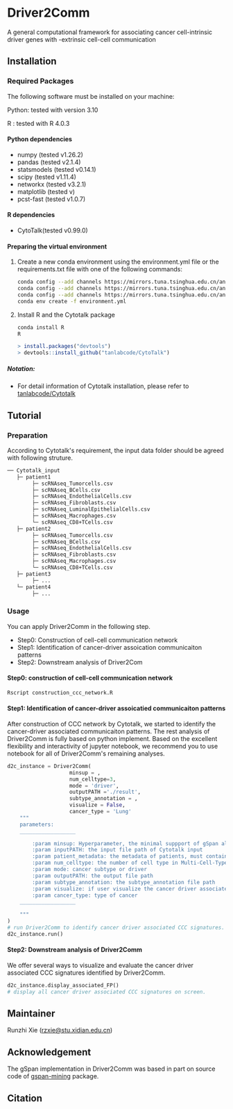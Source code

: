 # Driver2Comm

A general computational framework for associating cancer cell-intrinsic driver genes with -extrinsic cell-cell communication

## Installation

### Required Packages

The following software must be installed on your machine:

Python: tested with version 3.10

R :  tested with R 4.0.3

#### Python dependencies

* numpy (tested v1.26.2)
* pandas (tested v2.1.4)
* statsmodels (tested v0.14.1)
* scipy (tested v1.11.4)
* networkx (tested v3.2.1)
* matplotlib (tested v)
* pcst-fast (tested v1.0.7)

#### R dependencies

* CytoTalk(tested v0.99.0)

 #### Preparing the virtual environment

1. Create a new conda environment using the environment.yml file or the requirements.txt file with one of the following commands:

   ```bash
   conda config --add channels https://mirrors.tuna.tsinghua.edu.cn/anaconda/pkgs/free
   conda config --add channels https://mirrors.tuna.tsinghua.edu.cn/anaconda/cloud/conda-forge
   conda config --add channels https://mirrors.tuna.tsinghua.edu.cn/anaconda/cloud/bioconda
   conda env create -f environment.yml
   
   ```
   
2. Install R and the Cytotalk package

   ``` bash
   conda install R
   R
   ```

   ```r
   > install.packages("devtools")
   > devtools::install_github("tanlabcode/CytoTalk")
   ```

##### Notation:

* For detail information of Cytotalk installation, please refer to [tanlabcode/Cytotalk](https://github.com/tanlabcode/CytoTalk)  

## Tutorial

### Preparation

According to Cytotalk's requirement, the input data folder should be agreed with following struture.

```txt
── Cytotalk_input
   ├─ patient1
   		├─ scRNAseq_Tumorcells.csv
       	├─ scRNAseq_BCells.csv
       	├─ scRNAseq_EndothelialCells.csv
       	├─ scRNAseq_Fibroblasts.csv
       	├─ scRNAseq_LuminalEpithelialCells.csv
       	├─ scRNAseq_Macrophages.csv
       	└─ scRNAseq_CD8+TCells.csv
   ├─ patient2
   		├─ scRNAseq_Tumorcells.csv
       	├─ scRNAseq_BCells.csv
       	├─ scRNAseq_EndothelialCells.csv
       	├─ scRNAseq_Fibroblasts.csv
       	├─ scRNAseq_Macrophages.csv
       	└─ scRNAseq_CD8+TCells.csv
   ├─ patient3
   		├─ ...
   └─ patient4
   		├─ ...
```

### Usage

You can apply Driver2Comm in the following step.

- Step0: Construction of cell-cell communication network
- Step1: Identification of cancer-driver assoication communicaiton patterns
- Step2: Downstream analysis of Driver2Com

#### Step0: construction of cell-cell communication network

```bash
Rscript construction_ccc_network.R
```

#### Step1: Identification of cancer-driver assoicatied communicaiton patterns

After construction of CCC network by Cytotalk, we started to identify the cancer-driver associated communicaiton patterns. 
The rest analysis of Driver2Comm is fully based on python implement. Based on the excellent flexibility and interactivity of jupyter notebook, we recommend you to use notebook for all of Driver2Comm's remaining analyses.

```python
d2c_instance = Driver2Comm(
					minsup = ,
					num_celltype=3,
					mode = 'driver',
					outputPATH ='./result',
                 	subtype_annotation = ,
                 	visualize = False,
                 	cancer_type = 'Lung'
    """
    parameters:
    __________________

        :param minsup: Hyperparameter, the minimal suppport of gSpan algorithm
        :param inputPATH: the input file path of Cytotalk input
        :param patient_metadata: the metadata of patients, must contain: driver gene of each patient
        :param num_celltype: the number of cell type in Multi-Cell-Type-Communication MCTC networks
        :param mode: cancer subtype or driver
        :param outputPATH: the output file path
        :param subtype_annotation: the subtype_annotation file path
        :param visualize: if user visualize the cancer driver associated CCC signature or not
        :param cancer_type: type of cancer
    __________________
        
    """
)
# run Driver2Comm to identify cancer driver associated CCC signatures.
d2c_instance.run()
```

#### Step2: Downstream analysis of Driver2Comm

We offer several ways to visualize and evaluate the cancer driver associated CCC signatures identified by Driver2Comm.

```python
d2c_instance.display_associated_FP()
# display all cancer driver associated CCC signatures on screen.

```

## Maintainer

Runzhi Xie (rzxie@stu.xidian.edu.cn)

## Acknowledgement

The gSpan implementation in Driver2Comm was based in part on source code of [gspan-mining](https://github.com/betterenvi/gSpan) package.

## Citation